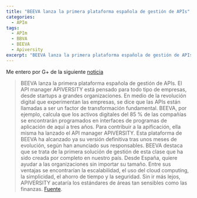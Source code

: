 ```yaml
---
title: "BEEVA lanza la primera plataforma española de gestión de APIs"
categories:
  - APIm
tags:
  - APIm
  - BBVA
  - BEEVA
  - Apiversity
excerpt: "BEEVA lanza la primera plataforma española de gestión de APIs. El API manager APIVERSITY está pensado para todo tipo de empresas, desde startups a grandes organizaciones."
---
```


Me entero por G+ de la siguiente [noticia](https://plus.google.com/+JorgeAlvaroPadronMadrid/posts/R1nrKYwGX7f)

> BEEVA lanza la primera plataforma española de gestión de APIs. El API manager APIVERSITY está pensado para todo tipo de empresas, desde startups a grandes organizaciones. En medio de la revolución digital que experimentan las empresas, se dice que las APIs están llamadas a ser un factor de transformación fundamental. BEEVA, por ejemplo, calcula que los activos digitales del 85 % de las compañías se encontrarán programados en interfaces de programas de aplicación de aquí a tres años. Para contribuir a la apificación, ella misma ha lanzado el API manager APIVERSITY. Esta plataforma de BEEVA ha alcanzado ya su versión definitiva tras unos meses de evolución, según han anunciado sus responsables. BEEVA destaca que se trata de la primera solución de gestión de esta clase que ha sido creada por completo en nuestro país. Desde España, quiere ayudar a las organizaciones sin importar su tamaño.
Entre sus ventajas se encontrarían la escalabilidad, el uso del cloud computing, la simplicidad, el ahorro de tiempo y la seguridad. Sin ir más lejos, APIVERSITY acataría los estándares de áreas tan sensibles como las finanzas.
[Fuente](http://www.silicon.es/beeva-lanza-la-primera-plataforma-espanola-gestion-apis-94394).